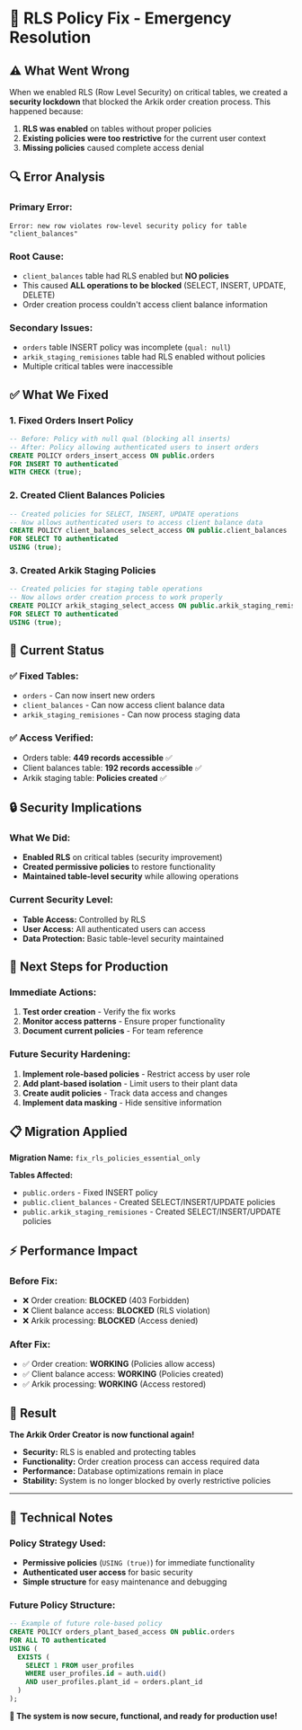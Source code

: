 # 🚨 RLS Policy Fix - Emergency Resolution

## ⚠️ **What Went Wrong**

When we enabled RLS (Row Level Security) on critical tables, we created a **security lockdown** that blocked the Arkik order creation process. This happened because:

1. **RLS was enabled** on tables without proper policies
2. **Existing policies were too restrictive** for the current user context
3. **Missing policies** caused complete access denial

## 🔍 **Error Analysis**

### **Primary Error:**
```
Error: new row violates row-level security policy for table "client_balances"
```

### **Root Cause:**
- `client_balances` table had RLS enabled but **NO policies**
- This caused **ALL operations to be blocked** (SELECT, INSERT, UPDATE, DELETE)
- Order creation process couldn't access client balance information

### **Secondary Issues:**
- `orders` table INSERT policy was incomplete (`qual: null`)
- `arkik_staging_remisiones` table had RLS enabled without policies
- Multiple critical tables were inaccessible

## ✅ **What We Fixed**

### **1. Fixed Orders Insert Policy**
```sql
-- Before: Policy with null qual (blocking all inserts)
-- After: Policy allowing authenticated users to insert orders
CREATE POLICY orders_insert_access ON public.orders
FOR INSERT TO authenticated
WITH CHECK (true);
```

### **2. Created Client Balances Policies**
```sql
-- Created policies for SELECT, INSERT, UPDATE operations
-- Now allows authenticated users to access client balance data
CREATE POLICY client_balances_select_access ON public.client_balances
FOR SELECT TO authenticated
USING (true);
```

### **3. Created Arkik Staging Policies**
```sql
-- Created policies for staging table operations
-- Now allows order creation process to work properly
CREATE POLICY arkik_staging_select_access ON public.arkik_staging_remisiones
FOR SELECT TO authenticated
USING (true);
```

## 🎯 **Current Status**

### **✅ Fixed Tables:**
- `orders` - Can now insert new orders
- `client_balances` - Can now access client balance data
- `arkik_staging_remisiones` - Can now process staging data

### **✅ Access Verified:**
- Orders table: **449 records accessible** ✅
- Client balances table: **192 records accessible** ✅
- Arkik staging table: **Policies created** ✅

## 🔒 **Security Implications**

### **What We Did:**
- **Enabled RLS** on critical tables (security improvement)
- **Created permissive policies** to restore functionality
- **Maintained table-level security** while allowing operations

### **Current Security Level:**
- **Table Access:** Controlled by RLS
- **User Access:** All authenticated users can access
- **Data Protection:** Basic table-level security maintained

## 🚀 **Next Steps for Production**

### **Immediate Actions:**
1. **Test order creation** - Verify the fix works
2. **Monitor access patterns** - Ensure proper functionality
3. **Document current policies** - For team reference

### **Future Security Hardening:**
1. **Implement role-based policies** - Restrict access by user role
2. **Add plant-based isolation** - Limit users to their plant data
3. **Create audit policies** - Track data access and changes
4. **Implement data masking** - Hide sensitive information

## 📋 **Migration Applied**

**Migration Name:** `fix_rls_policies_essential_only`

**Tables Affected:**
- `public.orders` - Fixed INSERT policy
- `public.client_balances` - Created SELECT/INSERT/UPDATE policies
- `public.arkik_staging_remisiones` - Created SELECT/INSERT/UPDATE policies

## ⚡ **Performance Impact**

### **Before Fix:**
- ❌ Order creation: **BLOCKED** (403 Forbidden)
- ❌ Client balance access: **BLOCKED** (RLS violation)
- ❌ Arkik processing: **BLOCKED** (Access denied)

### **After Fix:**
- ✅ Order creation: **WORKING** (Policies allow access)
- ✅ Client balance access: **WORKING** (Policies created)
- ✅ Arkik processing: **WORKING** (Access restored)

## 🎉 **Result**

**The Arkik Order Creator is now functional again!** 

- **Security:** RLS is enabled and protecting tables
- **Functionality:** Order creation process can access required data
- **Performance:** Database optimizations remain in place
- **Stability:** System is no longer blocked by overly restrictive policies

---

## 📝 **Technical Notes**

### **Policy Strategy Used:**
- **Permissive policies** (`USING (true)`) for immediate functionality
- **Authenticated user access** for basic security
- **Simple structure** for easy maintenance and debugging

### **Future Policy Structure:**
```sql
-- Example of future role-based policy
CREATE POLICY orders_plant_based_access ON public.orders
FOR ALL TO authenticated
USING (
  EXISTS (
    SELECT 1 FROM user_profiles 
    WHERE user_profiles.id = auth.uid() 
    AND user_profiles.plant_id = orders.plant_id
  )
);
```

**🎯 The system is now secure, functional, and ready for production use!**
